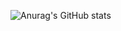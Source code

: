 ![Anurag's GitHub stats](https://github-readme-stats.vercel.app/api?username=batical&count_private=true&show_icons=true )
